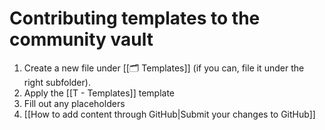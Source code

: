 # Contributing templates to the community vault
1. Create a new file under [[🗂️ Templates]] (if you can, file it under the right subfolder).
2. Apply the [[T - Templates]] template
3. Fill out any placeholders
4. [[How to add content through GitHub|Submit your changes to GitHub]]
